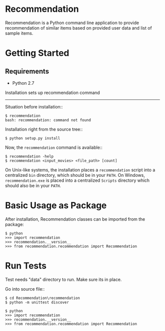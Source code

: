 Recommendation
==========

Recommendation is a Python command line application to provide recommendation of similar items based on provided user data and list of sample items.


Getting Started
===============

Requirements
------------

* Python 2.7


Installation sets up recommendation command
********************************************

Situation before installation::

    $ recommendation
    bash: recommendation: command not found

Installation right from the source tree::

    $ python setup.py install

Now, the ``recommendation`` command is available::
	
	$ recommendation -help
    $ recommendation <input_movies> <file_path> [count]
    

On Unix-like systems, the installation places a ``recommendation`` script into a
centralized ``bin`` directory, which should be in your ``PATH``. On Windows,
``recommendation.exe`` is placed into a centralized ``Scripts`` directory which
should also be in your ``PATH``.

Basic Usage as Package
======================

After installation, Recommendation classes can be imported from the package:

```
$ python
>>> import recommendation
>>> recommendation.__version__
>>> from recommendation.recommendation import Recommendation
```

Run Tests
=========

Test needs "data" directory to run. Make sure its in place. 

Go into source file::

	
	$ cd Recommendation\recommendation 
    $ python -m unittest discover

```
$ python
>>> import recommendation
>>> recommendation.__version__
>>> from recommendation.recommendation import Recommendation
```
